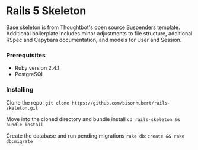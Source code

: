 # Rails 5 Skeleton

Base skeleton is from Thoughtbot's open source [Suspenders](https://github.com/thoughtbot/suspenders) template. Additional boilerplate includes minor adjustments to file structure, additional RSpec and Capybara documentation, and models for User and Session.

### Prerequisites

* Ruby version 2.4.1
* PostgreSQL

### Installing

Clone the repo:
`git clone https://github.com/bisonhubert/rails-skeleton.git`

Move into the cloned directory and bundle install
`cd rails-skeleton && bundle install`

Create the database and run pending migrations
`rake db:create && rake db:migrate`